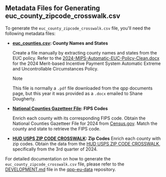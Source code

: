 
## Metadata Files for Generating euc_county_zipcode_crosswalk.csv

To generate the `euc_county_zipcode_crosswalk.csv` file, you'll need the following metadata files:

- **[euc_counties.csv](./euc_counties.csv): County Names and States**

  Create a file manually by extracting county names and states from the EUC
  policy. Refer to the
  [2024-MIPS-Automatic-EUC-Policy-Clean.docx](https://github.com/CMSgov/qpp-eu-data/tree/main/staging/2024/2024-MIPS-Automatic-EUC-Policy-Clean.docx)
  for the 2024 Merit-based Incentive Payment System Automatic Extreme and
  Uncontrollable Circumstances Policy.

  > [!NOTE]
  > This file is normally a `.pdf` file downloaded from the qpp documents page, but
  this year it was provided as a `.docx` emailed to Shane Dougherty.

- **[National Counties Gazetteer File](./2024_Gaz_counties_national.txt): FIPS Codes**

  Enrich each county with its corresponding FIPS code. Obtain the National
  Counties Gazetteer File for 2024 from [Census.gov](https://www.census.gov).
  Match the county and state to retrieve the FIPS code.

- **[HUD USPS ZIP CODE CROSSWALK](./COUNTY_ZIP_092024.xlsx): Zip Codes**
  Enrich each county with zip codes. Obtain the data from the
  [HUD USPS ZIP CODE CROSSWALK](https://www.huduser.gov/portal/datasets/usps_crosswalk.html#data),
  specifically from the 3rd quarter of 2024.

For detailed documentation on how to generate the `euc_county_zipcode_crosswalk.csv`
file, please refer to the [DEVELOPMENT.md](https://github.com/CMSgov/qpp-eu-data/blob/main/DEVELOPMENT.md)
file in the [qpp-eu-data](https://github.com/CMSgov/qpp-eu-data) repository.